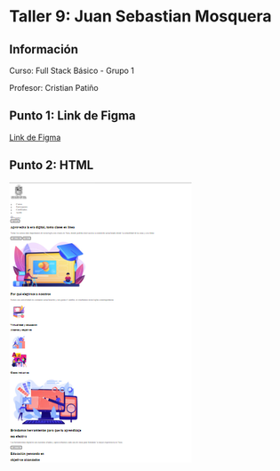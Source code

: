 <h1>Taller 9: Juan Sebastian Mosquera</h1>

<h2>Información</h2>
<p>Curso: Full Stack Básico - Grupo 1</p>
<p>Profesor: Cristian Patiño</p>

<h2>Punto 1: Link de Figma</h2>
<a href="https://www.figma.com/file/6fQ7hspu0DVkKkTWozpPzy/Juan-Mosquera---Figma-Excercise-(Copy)?type=design&t=fq8biszIKdYhgb1v-1"target="_blank">Link de Figma</a>

<h2>Punto 2: HTML</h2>
<img src="./public/images/html.png" alt="html">
